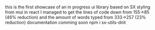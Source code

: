 this is the first showcase of an in progress ui library based on SX styling from mui in react
I managed to get the lines of code down from 155->85 (46% reduction) 
and the amount of words typed from 333->257 (23% reduction)
documentation comming soon
npm i sx-utils-dnit 

